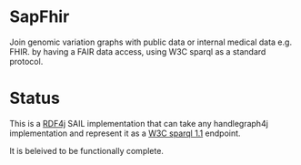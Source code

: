 # SapFhir

Join genomic variation graphs with public data or internal medical data e.g. FHIR.
by having a FAIR data access, using W3C sparql as a standard protocol.

# Status

This is a [RDF4j](https://rdf4j.org/) SAIL implementation that can take any handlegraph4j 
implementation and represent it as a [W3C sparql 1.1](https://www.w3.org/TR/sparql11-query/) endpoint. 

It is beleived to be functionally complete.
